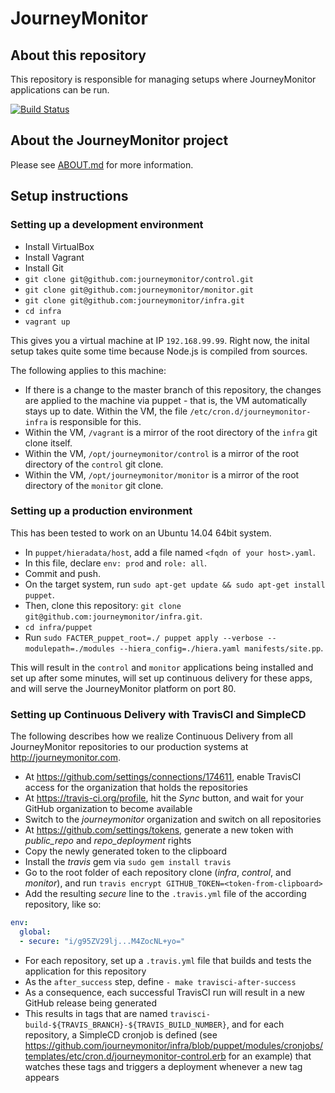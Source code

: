 # JourneyMonitor

## About this repository

This repository is responsible for managing setups where JourneyMonitor applications can be run.

[![Build Status](https://travis-ci.org/journeymonitor/infra.png?branch=master)](https://travis-ci.org/journeymonitor/infra)


## About the JourneyMonitor project

Please see [ABOUT.md](ABOUT.md) for more information.


## Setup instructions

### Setting up a development environment

- Install VirtualBox
- Install Vagrant
- Install Git
- `git clone git@github.com:journeymonitor/control.git`
- `git clone git@github.com:journeymonitor/monitor.git`
- `git clone git@github.com:journeymonitor/infra.git`
- `cd infra`
- `vagrant up`

This gives you a virtual machine at IP `192.168.99.99`. Right now, the inital setup takes
quite some time because Node.js is compiled from sources.

The following applies to this machine:

- If there is a change to the master branch of this repository, the changes are applied
  to the machine via puppet - that is, the VM automatically stays up to date. Within the
  VM, the file `/etc/cron.d/journeymonitor-infra` is responsible for this.
- Within the VM, `/vagrant` is a mirror of the root directory of the `infra` git clone itself.
- Within the VM, `/opt/journeymonitor/control` is a mirror of the root directory of the `control` git clone.
- Within the VM, `/opt/journeymonitor/monitor` is a mirror of the root directory of the `monitor` git clone.


### Setting up a production environment

This has been tested to work on an Ubuntu 14.04 64bit system.

- In `puppet/hieradata/host`, add a file named `<fqdn of your host>.yaml`.
- In this file, declare `env: prod` and `role: all`.
- Commit and push.
- On the target system, run `sudo apt-get update && sudo apt-get install puppet`.
- Then, clone this repository: `git clone git@github.com:journeymonitor/infra.git`.
- `cd infra/puppet`
- Run `sudo FACTER_puppet_root=./ puppet apply --verbose --modulepath=./modules --hiera_config=./hiera.yaml manifests/site.pp`.

This will result in the `control` and `monitor` applications being installed and set up after some minutes, will set up
continuous delivery for these apps, and will serve the JourneyMonitor platform on port 80.


### Setting up Continuous Delivery with TravisCI and SimpleCD

The following describes how we realize Continuous Delivery from all JourneyMonitor repositories to our production
systems at http://journeymonitor.com.

- At https://github.com/settings/connections/174611, enable TravisCI access for the organization that holds the
  repositories
- At https://travis-ci.org/profile, hit the *Sync* button, and wait for your GitHub organization to become available
- Switch to the *journeymonitor* organization and switch on all repositories
- At https://github.com/settings/tokens, generate a new token with *public_repo* and *repo_deployment* rights
- Copy the newly generated token to the clipboard
- Install the *travis* gem via `sudo gem install travis`
- Go to the root folder of each repository clone (*infra*, *control*, and *monitor*), and run
  `travis encrypt GITHUB_TOKEN=<token-from-clipboard>`
- Add the resulting *secure* line to the `.travis.yml` file of the according repository, like so:

```yaml
env:
  global:
  - secure: "i/g95ZV29lj...M4ZocNL+yo="
```

- For each repository, set up a `.travis.yml` file that builds and tests the application for this repository
- As the `after_success` step, define `- make travisci-after-success`
- As a consequence, each successful TravisCI run will result in a new GitHub release being generated
- This results in tags that are named `travisci-build-${TRAVIS_BRANCH}-${TRAVIS_BUILD_NUMBER}`, and for each
  repository, a SimpleCD cronjob is defined (see
  https://github.com/journeymonitor/infra/blob/puppet/modules/cronjobs/templates/etc/cron.d/journeymonitor-control.erb
  for an example) that watches these tags and triggers a deployment whenever a new tag appears
